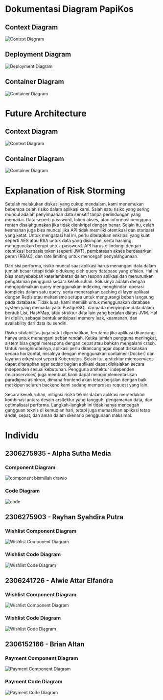 # Dokumentasi Diagram PapiKos

## Context Diagram
![Context Diagram](./image/contextdiagram.png)

## Deployment Diagram
![Deployment Diagram](./image/deploymentdiagram.png)

## Container Diagram
![Container Diagram](./image/containerdiagram.png)

# Future Architecture

## Context Diagram
![Context Diagram](./image/contextdiagram.png)

## Container Diagram
![Container Diagram](./image/containerdiagramfuture.jpg)

# Explanation of Risk Storming

Setelah melakukan diskusi yang cukup mendalam, kami menemukan beberapa celah risiko dalam aplikasi kami. Salah satu risiko yang sering muncul adalah penyimpanan data sensitif tanpa perlindungan yang memadai. Data seperti password, token akses, atau informasi pengguna rentan disalahgunakan jika tidak dienkripsi dengan benar. Selain itu, celah keamanan juga bisa muncul jika API tidak memiliki otentikasi dan otorisasi yang ketat. Untuk mengatasi hal ini, perlu diterapkan enkripsi yang kuat seperti AES atau RSA untuk data yang disimpan, serta hashing menggunakan bcrypt untuk password. API harus dilindungi dengan otentikasi berbasis token (seperti JWT), pembatasan akses berdasarkan peran (RBAC), dan rate limiting untuk mencegah penyalahgunaan.

Dari sisi performa, risiko muncul saat aplikasi harus menangani data dalam jumlah besar tetapi tidak didukung oleh query database yang efisien. Hal ini bisa menyebabkan keterlambatan dalam respon aplikasi dan menurunkan pengalaman pengguna secara keseluruhan. Solusinya adalah dengan mengoptimalkan query menggunakan indexing, menghindari operasi kompleks dalam satu query, serta menerapkan caching di layer aplikasi dengan Redis atau mekanisme serupa untuk mengurangi beban langsung pada database. Tidak lupa, kami memilih untuk menggunakan database system yang memadai yaitu PostgreSQL daripada menyimpan data dalam bentuk List, HashMap, atau struktur data lain yang berjalan diatas JVM. Hal ini dipilih, sebagai bentuk antisipasi memory leak, keamanan, dan availability dari data itu sendiri. 

Risiko skalabilitas juga patut diperhatikan, terutama jika aplikasi dirancang hanya untuk menangani beban rendah. Ketika jumlah pengguna meningkat, sistem bisa gagal merespons dengan cepat atau bahkan mengalami crash. Untuk menghindarinya, aplikasi perlu dirancang agar dapat diskalakan secara horizontal, misalnya dengan menggunakan container (Docker) dan layanan orkestrasi seperti Kubernetes. Selain itu, arsitektur microservices dapat diterapkan agar setiap bagian aplikasi dapat diskalakan secara independen sesuai kebutuhan. Pengguna arsitektur independen (microservices) juga membuat kami dapat mengimplementasikan paradigma asinkron, dimana frontend akan tetap berjalan dengan baik meskipun seluruh backend kami sedang memproses request yang lain.

Secara keseluruhan, mitigasi risiko teknis dalam aplikasi memerlukan kombinasi antara desain arsitektur yang tangguh, pengamanan data, dan optimalisasi performa. Langkah-langkah ini tidak hanya mencegah gangguan teknis di kemudian hari, tetapi juga memastikan aplikasi tetap andal, cepat, dan aman dalam skenario penggunaan maksimal.

# Individu
## 2306275935 - Alpha Sutha Media
### Component Diagram
![component bismillah drawio](https://github.com/user-attachments/assets/3458e5d7-e1cf-41f7-9b2e-2aaac2e1bfe9)
### Code Diagram
![code](https://github.com/user-attachments/assets/962cbdd4-bec0-46cc-ac09-7475a4fa3290)

## 2306275903 - Rayhan Syahdira Putra
### Wishlist Component Diagram
![Wishlist Component Diagram](./image/WishlistComponentDiagram.png)

### Wishlist Code Diagram
![Wishlist Code Diagram](./image/wishlistCodeDiagram.png)

## 2306241726 - Alwie Attar Elfandra
### Wishlist Component Diagram
![Wishlist Component Diagram](./image/PenyewaanKosComponent.jpg)

### Wishlist Code Diagram
![Wishlist Code Diagram](./image/CodePenyKos.jpg)

## 2306152166 - Brian Altan
### Payment Component Diagram
![Payment Component Diagram](./image/PaymentComponentDiagram.png)

### Payment Code Diagram
![Payment Code Diagram](./image/PaymentCodeDiagram.png)
